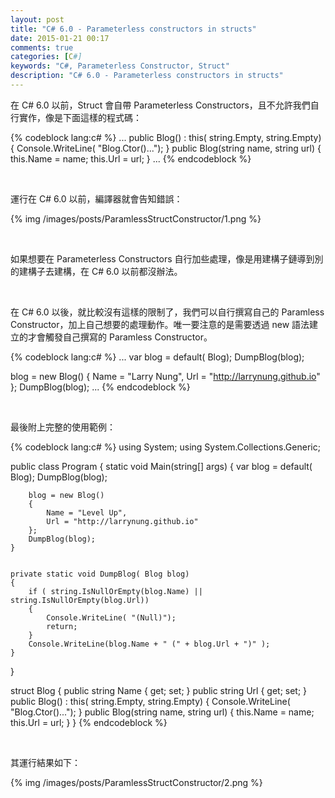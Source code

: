 ```yaml
---
layout: post
title: "C# 6.0 - Parameterless constructors in structs"
date: 2015-01-21 00:17
comments: true
categories: [C#]
keywords: "C#, Parameterless Constructor, Struct"
description: "C# 6.0 - Parameterless constructors in structs"
---
```


在 C# 6.0 以前，Struct 會自帶 Parameterless Constructors，且不允許我們自行實作，像是下面這樣的程式碼：  

<!-- More --> 

{% codeblock lang:c# %} 
...
public Blog()
    : this( string.Empty, string.Empty)
{
    Console.WriteLine( "Blog.Ctor()...");
}
public Blog(string name, string url)
{
    this.Name = name;
    this.Url = url;
}
...
{% endcodeblock %}

<br/>


運行在 C# 6.0 以前，編譯器就會告知錯誤：  

{% img /images/posts/ParamlessStructConstructor/1.png %}

<br/>


如果想要在 Parameterless Constructors 自行加些處理，像是用建構子鏈導到別的建構子去建構，在 C# 6.0 以前都沒辦法。  

<br/>


在 C# 6.0 以後，就比較沒有這樣的限制了，我們可以自行撰寫自己的 Paramless Constructor，加上自己想要的處理動作。唯一要注意的是需要透過 new 語法建立的才會觸發自己撰寫的 Paramless Constructor。  

{% codeblock lang:c# %} 
...
var blog = default( Blog);
DumpBlog(blog);

blog = new Blog()
{
    Name = "Larry Nung",
    Url = "http://larrynung.github.io"
};
DumpBlog(blog);
...
{% endcodeblock %}

<br/>


最後附上完整的使用範例：  

{% codeblock lang:c# %} 
using System;
using System.Collections.Generic;


public class Program
{
    static void Main(string[] args)
    {
        var blog = default( Blog);
        DumpBlog(blog);


        blog = new Blog()
        {
            Name = "Level Up",
            Url = "http://larrynung.github.io"
        };
        DumpBlog(blog);
    }


    private static void DumpBlog( Blog blog)
    {
        if ( string.IsNullOrEmpty(blog.Name) || string.IsNullOrEmpty(blog.Url))
        {
            Console.WriteLine( "(Null)");
            return;
        }
        Console.WriteLine(blog.Name + " (" + blog.Url + ")" );
    }
}


struct Blog
{
    public string Name { get; set; }
    public string Url { get; set; }
    public Blog()
        : this( string.Empty, string.Empty)
    {
        Console.WriteLine( "Blog.Ctor()...");
    }
    public Blog(string name, string url)
    {
        this.Name = name;
        this.Url = url;
    }
}
{% endcodeblock %}

<br/>


其運行結果如下：  

{% img /images/posts/ParamlessStructConstructor/2.png %}

